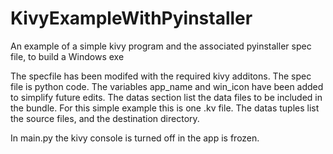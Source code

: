 # KivyExampleWithPyinstaller
An example of a simple kivy program and the associated pyinstaller spec file, to build a Windows exe

The specfile has been modifed with the required kivy additons.  The spec file is python code. The variables app_name and win_icon have been added to simplify future edits.
The datas section list the data files to be included in the bundle.  For this simple example this is one .kv file.  The datas tuples list the source files, and the destination directory.

In main.py the kivy console is turned off in the app is frozen.
